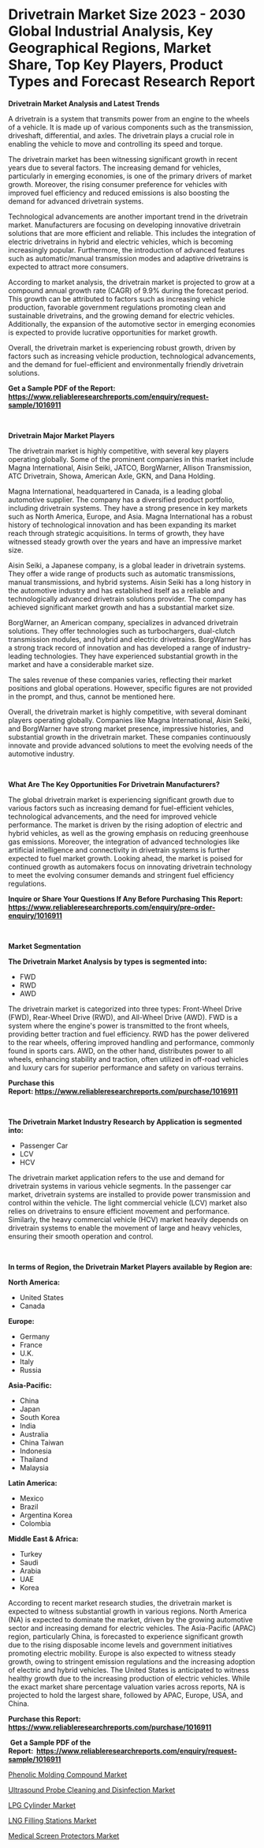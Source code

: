 <p><h1>Drivetrain Market Size 2023 - 2030 Global Industrial Analysis, Key Geographical Regions, Market Share, Top Key Players, Product Types and Forecast Research Report</h1></p><p><strong>Drivetrain Market Analysis and Latest Trends</strong></p>
<p><p>A drivetrain is a system that transmits power from an engine to the wheels of a vehicle. It is made up of various components such as the transmission, driveshaft, differential, and axles. The drivetrain plays a crucial role in enabling the vehicle to move and controlling its speed and torque.</p><p>The drivetrain market has been witnessing significant growth in recent years due to several factors. The increasing demand for vehicles, particularly in emerging economies, is one of the primary drivers of market growth. Moreover, the rising consumer preference for vehicles with improved fuel efficiency and reduced emissions is also boosting the demand for advanced drivetrain systems.</p><p>Technological advancements are another important trend in the drivetrain market. Manufacturers are focusing on developing innovative drivetrain solutions that are more efficient and reliable. This includes the integration of electric drivetrains in hybrid and electric vehicles, which is becoming increasingly popular. Furthermore, the introduction of advanced features such as automatic/manual transmission modes and adaptive drivetrains is expected to attract more consumers.</p><p>According to market analysis, the drivetrain market is projected to grow at a compound annual growth rate (CAGR) of 9.9% during the forecast period. This growth can be attributed to factors such as increasing vehicle production, favorable government regulations promoting clean and sustainable drivetrains, and the growing demand for electric vehicles. Additionally, the expansion of the automotive sector in emerging economies is expected to provide lucrative opportunities for market growth.</p><p>Overall, the drivetrain market is experiencing robust growth, driven by factors such as increasing vehicle production, technological advancements, and the demand for fuel-efficient and environmentally friendly drivetrain solutions.</p></p>
<p><strong>Get a Sample PDF of the Report:&nbsp; <a href="https://www.reliableresearchreports.com/enquiry/request-sample/1016911">https://www.reliableresearchreports.com/enquiry/request-sample/1016911</a></strong></p>
<p>&nbsp;</p>
<p><strong>Drivetrain Major Market Players</strong></p>
<p><p>The drivetrain market is highly competitive, with several key players operating globally. Some of the prominent companies in this market include Magna International, Aisin Seiki, JATCO, BorgWarner, Allison Transmission, ATC Drivetrain, Showa, American Axle, GKN, and Dana Holding.</p><p>Magna International, headquartered in Canada, is a leading global automotive supplier. The company has a diversified product portfolio, including drivetrain systems. They have a strong presence in key markets such as North America, Europe, and Asia. Magna International has a robust history of technological innovation and has been expanding its market reach through strategic acquisitions. In terms of growth, they have witnessed steady growth over the years and have an impressive market size.</p><p>Aisin Seiki, a Japanese company, is a global leader in drivetrain systems. They offer a wide range of products such as automatic transmissions, manual transmissions, and hybrid systems. Aisin Seiki has a long history in the automotive industry and has established itself as a reliable and technologically advanced drivetrain solutions provider. The company has achieved significant market growth and has a substantial market size.</p><p>BorgWarner, an American company, specializes in advanced drivetrain solutions. They offer technologies such as turbochargers, dual-clutch transmission modules, and hybrid and electric drivetrains. BorgWarner has a strong track record of innovation and has developed a range of industry-leading technologies. They have experienced substantial growth in the market and have a considerable market size.</p><p>The sales revenue of these companies varies, reflecting their market positions and global operations. However, specific figures are not provided in the prompt, and thus, cannot be mentioned here.</p><p>Overall, the drivetrain market is highly competitive, with several dominant players operating globally. Companies like Magna International, Aisin Seiki, and BorgWarner have strong market presence, impressive histories, and substantial growth in the drivetrain market. These companies continuously innovate and provide advanced solutions to meet the evolving needs of the automotive industry.</p></p>
<p>&nbsp;</p>
<p><strong>What Are The Key Opportunities For Drivetrain Manufacturers?</strong></p>
<p><p>The global drivetrain market is experiencing significant growth due to various factors such as increasing demand for fuel-efficient vehicles, technological advancements, and the need for improved vehicle performance. The market is driven by the rising adoption of electric and hybrid vehicles, as well as the growing emphasis on reducing greenhouse gas emissions. Moreover, the integration of advanced technologies like artificial intelligence and connectivity in drivetrain systems is further expected to fuel market growth. Looking ahead, the market is poised for continued growth as automakers focus on innovating drivetrain technology to meet the evolving consumer demands and stringent fuel efficiency regulations.</p></p>
<p><strong>Inquire or Share Your Questions If Any Before Purchasing This Report: <a href="https://www.reliableresearchreports.com/enquiry/pre-order-enquiry/1016911">https://www.reliableresearchreports.com/enquiry/pre-order-enquiry/1016911</a></strong></p>
<p>&nbsp;</p>
<p><strong>Market Segmentation</strong></p>
<p><strong>The Drivetrain Market Analysis by types is segmented into:</strong></p>
<p><ul><li>FWD</li><li>RWD</li><li>AWD</li></ul></p>
<p><p>The drivetrain market is categorized into three types: Front-Wheel Drive (FWD), Rear-Wheel Drive (RWD), and All-Wheel Drive (AWD). FWD is a system where the engine's power is transmitted to the front wheels, providing better traction and fuel efficiency. RWD has the power delivered to the rear wheels, offering improved handling and performance, commonly found in sports cars. AWD, on the other hand, distributes power to all wheels, enhancing stability and traction, often utilized in off-road vehicles and luxury cars for superior performance and safety on various terrains.</p></p>
<p><strong>Purchase this Report:&nbsp;<a href="https://www.reliableresearchreports.com/purchase/1016911">https://www.reliableresearchreports.com/purchase/1016911</a></strong></p>
<p>&nbsp;</p>
<p><strong>The Drivetrain Market Industry Research by Application is segmented into:</strong></p>
<p><ul><li>Passenger Car</li><li>LCV</li><li>HCV</li></ul></p>
<p><p>The drivetrain market application refers to the use and demand for drivetrain systems in various vehicle segments. In the passenger car market, drivetrain systems are installed to provide power transmission and control within the vehicle. The light commercial vehicle (LCV) market also relies on drivetrains to ensure efficient movement and performance. Similarly, the heavy commercial vehicle (HCV) market heavily depends on drivetrain systems to enable the movement of large and heavy vehicles, ensuring their smooth operation and control.</p></p>
<p>&nbsp;</p>
<p><strong>In terms of Region, the Drivetrain Market Players available by Region are:</strong></p>
<p>
    <p> <strong> North America: </strong>
        <ul>
            <li>United States</li>
            <li>Canada</li>
        </ul>
        </p> 
    <p> <strong> Europe: </strong>
        <ul>
            <li>Germany</li>
            <li>France</li>
            <li>U.K.</li>
            <li>Italy</li>
            <li>Russia</li>
        </ul>
        </p> 
    <p> <strong> Asia-Pacific: </strong>
        <ul>
            <li>China</li>
            <li>Japan</li>
            <li>South Korea</li>
            <li>India</li>
            <li>Australia</li>
            <li>China Taiwan</li>
            <li>Indonesia</li>
            <li>Thailand</li>
            <li>Malaysia</li>
        </ul>
        </p> 
    <p> <strong> Latin America: </strong>
        <ul>
            <li>Mexico</li>
            <li>Brazil</li>
            <li>Argentina Korea</li>
            <li>Colombia</li>
        </ul>
        </p> 
    <p> <strong> Middle East & Africa: </strong>
        <ul>
            <li>Turkey</li>
            <li>Saudi</li>
            <li>Arabia</li>
            <li>UAE</li>
            <li>Korea</li>
        </ul>
    </p>
    </p>
<p><p>According to recent market research studies, the drivetrain market is expected to witness substantial growth in various regions. North America (NA) is expected to dominate the market, driven by the growing automotive sector and increasing demand for electric vehicles. The Asia-Pacific (APAC) region, particularly China, is forecasted to experience significant growth due to the rising disposable income levels and government initiatives promoting electric mobility. Europe is also expected to witness steady growth, owing to stringent emission regulations and the increasing adoption of electric and hybrid vehicles. The United States is anticipated to witness healthy growth due to the increasing production of electric vehicles. While the exact market share percentage valuation varies across reports, NA is projected to hold the largest share, followed by APAC, Europe, USA, and China.</p></p>
<p><strong>Purchase this Report: <a href="https://www.reliableresearchreports.com/purchase/1016911">https://www.reliableresearchreports.com/purchase/1016911</a></strong></p>
<p>&nbsp;<strong>Get a Sample PDF of the Report:&nbsp;&nbsp;<a href="https://www.reliableresearchreports.com/enquiry/request-sample/1016911">https://www.reliableresearchreports.com/enquiry/request-sample/1016911</a></strong></p>
<p><strong></strong></p>
<p><p><a href="https://www.linkedin.com/pulse/phenolic-molding-compound-market-size-share-global-dis6e/">Phenolic Molding Compound Market</a></p><p><a href="https://www.reportprime.com/ultrasound-probe-cleaning-and-disinfection-r9283">Ultrasound Probe Cleaning and Disinfection Market</a></p><p><a href="https://medium.com/@theomorar2000/lpg-cylinder-market-size-growth-forecast-2023-2030-7e03eccf5267">LPG Cylinder Market</a></p><p><a href="https://medium.com/@tonikuhic/lng-filling-stations-market-size-growth-forecast-2023-2030-2e00993fc91c">LNG Filling Stations Market</a></p><p><a href="https://www.reportprime.com/medical-screen-protectors-r9277">Medical Screen Protectors Market</a></p></p>